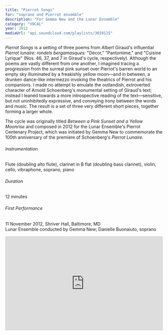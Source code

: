 ```yaml
---
title: "Pierrot Songs"
for: "soprano and Pierrot ensemble"
description: "For Gemma New and the Lunar Ensemble"
category: "VOCAL"
year: 2012
mediaUrl: "api.soundcloud.com/playlists/3019115"
---
```


_Pierrot Songs_ is a setting of three poems from Albert Giraud's influential _Pierrot lunaire: rondels bergamasques:_ "Décor," "Pantomime," and "Cuisine Lyrique" (Nos. 46, 37, and 7 in Giraud's cycle, respectively). Although the poems are vastly different from one another, I imagined tracing a progression from the surreal pink sunset over Pierrot's barren world to an empty sky illuminated by a freakishly yellow moon—and in between, a drunken dance-like intermezzo invoking the theatrics of Pierrot and his companions. I made no attempt to emulate the outlandish, extroverted character of Arnold Schoenberg's monumental setting of Giraud's text; instead I leaned towards a more introspective reading of the text—sensitive, but not uninhibitedly expressive, and conveying irony between the words and music. The result is a set of three very different short pieces, together forming a larger whole.

The cycle was originally titled _Between a Pink Sunset and a Yellow Moonrise_ and composed in 2012 for the Lunar Ensemble's Pierrot Centenary Project, which was initiated by Gemma New to commemorate the 100th anniversary of the premiere of Schoenberg's _Pierrot Lunaire._

###### Instrumentation
Flute (doubling alto flute), clarinet in B flat (doubling bass clarinet), violin, cello, vibraphone, soprano, piano

###### Duration
12 minutes

###### First Performance
11 November 2012, Shriver Hall, Baltimore, MD\
Lunar Ensemble conducted by Gemma New; Danielle Buonaiuto, soprano

<iframe src="https://w.soundcloud.com/player/?url=https%3A//api.soundcloud.com/playlists/3019115&amp;auto_play=false&amp;hide_related=false&amp;show_comments=true&amp;show_user=true&amp;show_reposts=false&amp;visual=true" width="100%" height="300" frameborder="no" scrolling="no"></iframe>